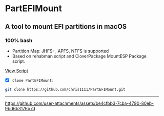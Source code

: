 # PartEFIMount
## A tool to mount EFI partitions in macOS 
### 100% bash
- Partition Map: JHFS+, APFS, NTFS is supported
- Based on rehabman script and CloverPackage MountESP Package script.
 
[View Script](https://github.com/chris1111/PartEFIMount/blob/main/PartEFIMount)


- [x] `Clone PartEFIMount:`
```bash
git clone https://github.com/chris1111/PartEFIMount.git
```

------------------------------------------------------- 
https://github.com/user-attachments/assets/be4cfbb3-7cba-4790-80eb-9bd6b3176b7d


